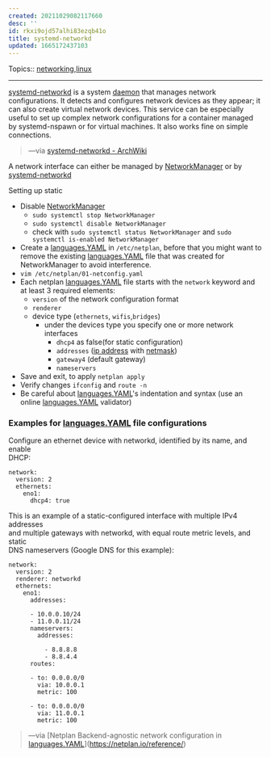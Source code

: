 ```yaml
---
created: 20211029082117660
desc: ''
id: rkxi9ojd57alhi83ezqb41o
title: systemd-networkd
updated: 1665172437103
---
```

   
Topics::  [networking](../topics/networking.md),[linux](../topics/linux.md)   
   
   
---   
   
[systemd-networkd](../devlog/systemd-networkd.md) is a system [daemon](../devlog/daemon.md) that manages network configurations. It detects and configures network devices as they appear; it can also create virtual network devices. This service can be especially useful to set up complex network configurations for a container managed by systemd-nspawn or for virtual machines. It also works fine on simple connections.   
   
> —via [systemd-networkd - ArchWiki](https://wiki.archlinux.org/title/systemd-networkd)   
   
A network interface can either be managed by [NetworkManager](/not_created.md) or by [systemd-networkd](../devlog/systemd-networkd.md)   
   
Setting up static   
   
   
- Disable [NetworkManager](/not_created.md)   
  - `sudo systemctl stop NetworkManager`   
  - `sudo systemctl disable NetworkManager`   
  - check with `sudo systemctl status NetworkManager` and `sudo systemctl is-enabled NetworkManager`   
- Create a [languages.YAML](../devlog/languages.YAML.md) in `/etc/netplan`, before that you might want to remove the existing [languages.YAML](../devlog/languages.YAML.md) file that was created for NetworkManager to avoid interference.   
- `vim /etc/netplan/01-netconfig.yaml`   
- Each netplan [languages.YAML](../devlog/languages.YAML.md) file starts with the `network` keyword and at least 3 required elements:   
  - `version` of the network configuration format   
  - `renderer`   
  - device type (`ethernets`, `wifis`,`bridges`)   
    - under the devices type you specify one or more network interfaces   
      - `dhcp4` as false(for static configuration)   
      - `addresses` ([ip address](../devlog/ip%20address.md) with [netmask](../devlog/netmask.md))   
      - `gateway4` (default gateway)   
      - `nameservers`   
- Save and exit, to apply `netplan apply`   
- Verify changes `ifconfig` and `route -n`   
- Be careful about [languages.YAML](../devlog/languages.YAML.md)'s indentation and syntax (use an online [languages.YAML](../devlog/languages.YAML.md) validator)   
   
### Examples for [languages.YAML](../devlog/languages.YAML.md) file configurations   
   
Configure an ethernet device with networkd, identified by its name, and enable   
DHCP:   
   
    network:   
      version: 2   
      ethernets:   
        eno1:   
          dhcp4: true   
   
This is an example of a static-configured interface with multiple IPv4 addresses   
and multiple gateways with networkd, with equal route metric levels, and static   
DNS nameservers (Google DNS for this example):   
   
    network:   
      version: 2   
      renderer: networkd   
      ethernets:   
        eno1:   
          addresses:   
   
          - 10.0.0.10/24   
          - 11.0.0.11/24   
          nameservers:   
            addresses:   
   
              - 8.8.8.8   
              - 8.8.4.4   
          routes:   
   
          - to: 0.0.0.0/0   
            via: 10.0.0.1   
            metric: 100   
   
          - to: 0.0.0.0/0   
            via: 11.0.0.1   
            metric: 100   
   
> —via [Netplan Backend-agnostic network configuration in [languages.YAML](../devlog/languages.YAML.md)](https://netplan.io/reference/)